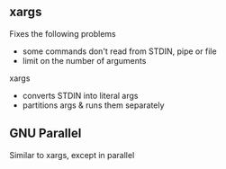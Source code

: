 ## xargs

Fixes the following problems
- some commands don't read from STDIN, pipe or file
- limit on the number of arguments

xargs
- converts STDIN into literal args
- partitions args & runs them separately


## GNU Parallel

Similar to xargs, except in parallel
